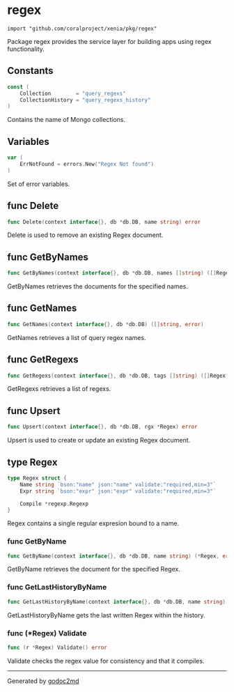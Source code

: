 
# regex
    import "github.com/coralproject/xenia/pkg/regex"

Package regex provides the service layer for building apps using
regex functionality.




## Constants
``` go
const (
    Collection        = "query_regexs"
    CollectionHistory = "query_regexs_history"
)
```
Contains the name of Mongo collections.


## Variables
``` go
var (
    ErrNotFound = errors.New("Regex Not found")
)
```
Set of error variables.


## func Delete
``` go
func Delete(context interface{}, db *db.DB, name string) error
```
Delete is used to remove an existing Regex document.


## func GetByNames
``` go
func GetByNames(context interface{}, db *db.DB, names []string) ([]Regex, error)
```
GetByNames retrieves the documents for the specified names.


## func GetNames
``` go
func GetNames(context interface{}, db *db.DB) ([]string, error)
```
GetNames retrieves a list of query regex names.


## func GetRegexs
``` go
func GetRegexs(context interface{}, db *db.DB, tags []string) ([]Regex, error)
```
GetRegexs retrieves a list of regexs.


## func Upsert
``` go
func Upsert(context interface{}, db *db.DB, rgx *Regex) error
```
Upsert is used to create or update an existing Regex document.



## type Regex
``` go
type Regex struct {
    Name string `bson:"name" json:"name" validate:"required,min=3"`
    Expr string `bson:"expr" json:"expr" validate:"required,min=3"`

    Compile *regexp.Regexp
}
```
Regex contains a single regular expresion bound to a name.









### func GetByName
``` go
func GetByName(context interface{}, db *db.DB, name string) (*Regex, error)
```
GetByName retrieves the document for the specified Regex.


### func GetLastHistoryByName
``` go
func GetLastHistoryByName(context interface{}, db *db.DB, name string) (*Regex, error)
```
GetLastHistoryByName gets the last written Regex within the history.




### func (\*Regex) Validate
``` go
func (r *Regex) Validate() error
```
Validate checks the regex value for consistency and that it compiles.









- - -
Generated by [godoc2md](http://godoc.org/github.com/davecheney/godoc2md)